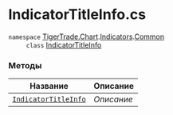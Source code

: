 
# IndicatorTitleInfo.cs
`namespace` [TigerTrade.Chart](../../../../TigerTrade.Chart.md).[Indicators](../../../../TigerTrade.Chart/Indicators.md).[Common](../../../../TigerTrade.Chart/Indicators/Common.md)  
`     class` [IndicatorTitleInfo](../IndicatorTitleInfo.cs.md)

### Методы
| Название | Описание |
| --- | --- |
| [`IndicatorTitleInfo`](./Методы/IndicatorTitleInfo.md) | *Описание* |
